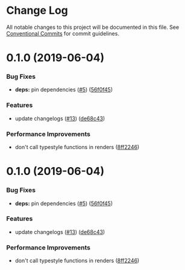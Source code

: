 # Change Log

All notable changes to this project will be documented in this file.
See [Conventional Commits](https://conventionalcommits.org) for commit guidelines.

# 0.1.0 (2019-06-04)


### Bug Fixes

* **deps:** pin dependencies ([#5](https://github.com/farism/love2dtest/issues/5)) ([56f0f45](https://github.com/farism/love2dtest/commit/56f0f45))


### Features

* update changelogs ([#13](https://github.com/farism/love2dtest/issues/13)) ([de68c43](https://github.com/farism/love2dtest/commit/de68c43))


### Performance Improvements

* don't call typestyle functions in renders ([8ff2246](https://github.com/farism/love2dtest/commit/8ff2246))





# 0.1.0 (2019-06-04)


### Bug Fixes

* **deps:** pin dependencies ([#5](https://github.com/farism/love2dtest/issues/5)) ([56f0f45](https://github.com/farism/love2dtest/commit/56f0f45))


### Features

* update changelogs ([#13](https://github.com/farism/love2dtest/issues/13)) ([de68c43](https://github.com/farism/love2dtest/commit/de68c43))


### Performance Improvements

* don't call typestyle functions in renders ([8ff2246](https://github.com/farism/love2dtest/commit/8ff2246))
